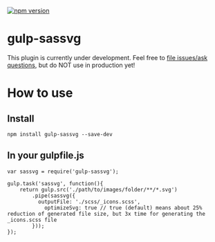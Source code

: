 [![npm version](https://badge.fury.io/js/gulp-sassvg.svg)](http://badge.fury.io/js/gulp-sassvg)

# gulp-sassvg

This plugin is currently under development. Feel free to [file issues/ask questions](https://github.com/MattDiMu/gulp-sassvg/issues), but do NOT use in production yet!

# How to use

## Install
```
npm install gulp-sassvg --save-dev
```

## In your gulpfile.js
```
var sassvg = require('gulp-sassvg');

gulp.task('sassvg', function(){
    return gulp.src('./path/to/images/folder/**/*.svg') 
        .pipe(sassvg({
          outputFile: './scss/_icons.scss',
			optimizeSvg: true // true (default) means about 25% reduction of generated file size, but 3x time for generating the _icons.scss file
        }));
});


